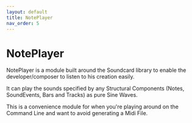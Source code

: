 ```yaml
---
layout: default
title: NotePlayer
nav_order: 5
---
```


# NotePlayer  

NotePlayer is a module built around the Soundcard library to enable the developer/composer to listen to his creation easily.  

It can play the sounds specified by any Structural Components (Notes, SoundEvents, Bars and Tracks) as pure Sine Waves.

This is a convenience module for when you're playing around on the Command Line and want to avoid generating a Midi File.